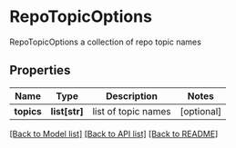 # RepoTopicOptions

RepoTopicOptions a collection of repo topic names

## Properties
Name | Type | Description | Notes
------------ | ------------- | ------------- | -------------
**topics** | **list[str]** | list of topic names | [optional] 

[[Back to Model list]](../README.md#documentation-for-models) [[Back to API list]](../README.md#documentation-for-api-endpoints) [[Back to README]](../README.md)


